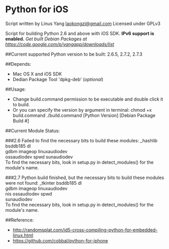Python for iOS
========

Script written by Linus Yang <laokongzi@gmail.com>
Licensed under GPLv3

Script for building Python 2.6 and above with iOS SDK. **IPv6 support is enabled.**
*Get built Debian Packages at https://code.google.com/p/yangapp/downloads/list*

##Current supported Python version to be built:
     2.6.5, 2.7.2, 2.7.3

##Depends:
* Mac OS X and iOS SDK
* Dedian Package Tool 'dpkg-deb' (*optional*)

##Usage:
* Change build.command permission to be executable and double click it to build.
* Or you can specify the version by argument in terminal:
	chmod +x build.command
	./build.command [Python Version] [Debian Package Build #]

##Current Module Status:

###2.6
    Failed to find the necessary bits to build these modules:
    _hashlib           bsddb185           dl              
    gdbm               imageop            linuxaudiodev   
    ossaudiodev        spwd               sunaudiodev     
    To find the necessary bits, look in setup.py in detect_modules() for the module's name.
    

###2.7
    Python build finished, but the necessary bits to build these modules were not found:
    _tkinter           bsddb185           dl              
    gdbm               imageop            linuxaudiodev   
    nis                ossaudiodev        spwd            
    sunaudiodev                                           
    To find the necessary bits, look in setup.py in detect_modules() for the module's name.

##Reference:
* http://randomsplat.com/id5-cross-compiling-python-for-embedded-linux.html
* https://github.com/cobbal/python-for-iphone

